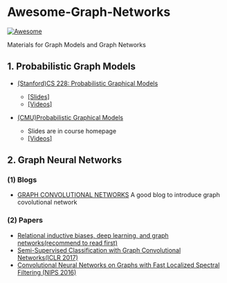 # Awesome-Graph-Networks
[![Awesome](https://cdn.rawgit.com/sindresorhus/awesome/d7305f38d29fed78fa85652e3a63e154dd8e8829/media/badge.svg)](https://github.com/sindresorhus/awesome)

Materials for Graph Models and Graph Networks
## 1. Probabilistic Graph Models
- [(Stanford)CS 228: Probabilistic Graphical Models](https://cs.stanford.edu/~ermon/cs228/index.html)
    - [[Slides]](https://ermongroup.github.io/cs228-notes/)
    - [[Videos]](https://www.youtube.com/playlist?list=PLBAGcD3siRDjiQ5VZQ8t0C7jkHQ8fhuq8)

- [(CMU)Probabilistic Graphical Models](http://www.cs.cmu.edu/~epxing/Class/10708/lecture.html)
    - Slides are in course homepage
    - [[Videos]](https://www.youtube.com/playlist?list=PLI3nIOD-p5aoXrOzTd1P6CcLavu9rNtC-)
## 2. Graph Neural Networks
### (1) Blogs
- [GRAPH CONVOLUTIONAL NETWORKS](http://tkipf.github.io/graph-convolutional-networks/)
A good blog to introduce graph covolutional network

### (2) Papers
- [Relational inductive biases, deep learning, and graph networks(recommend to read first)](https://arxiv.org/pdf/1806.01261.pdf) 
- [Semi-Supervised Classification with Graph Convolutional Networks(ICLR 2017)](http://arxiv.org/abs/1609.02907)
- [Convolutional Neural Networks on Graphs with Fast Localized Spectral Filtering (NIPS 2016)](https://arxiv.org/abs/1606.09375)
